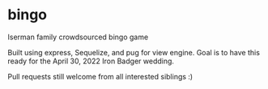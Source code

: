 # bingo
Iserman family crowdsourced bingo game

Built using express, Sequelize, and pug for view engine. Goal is to have this ready for the April 30, 2022 Iron Badger wedding.

Pull requests still welcome from all interested siblings :)
